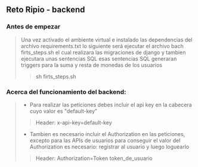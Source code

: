 ## Reto Ripio - backend

### Antes de empezar 
> Una vez activado el ambiente virtual e instalado las dependencias del archivo requirements.txt
> lo siguiente será ejecutar el archivo bach firts_steps.sh el cual realizara las migraciones de
> django y tambien ejecutara unas sentencias SQL
> esas sentencias SQL generaran triggers para la suma y resta de monedas de los usuarios
> >   sh firts_steps.sh 

### Acerca del funcionamiento del backend:
> *   Para realizar las peticiones debes incluir el api key en la cabecera cuyo valor es "default-key"
> > Header: x-api-key=default-key
> *   Tambien es necesario incluir el Authorization en las peticiones, excepto para las APIs de usuarios
> para conseguir el valor del Authorization es necesario: registrar al usuario y luego loguearlo
> > Header: Authorization=Token token_de_usuario

